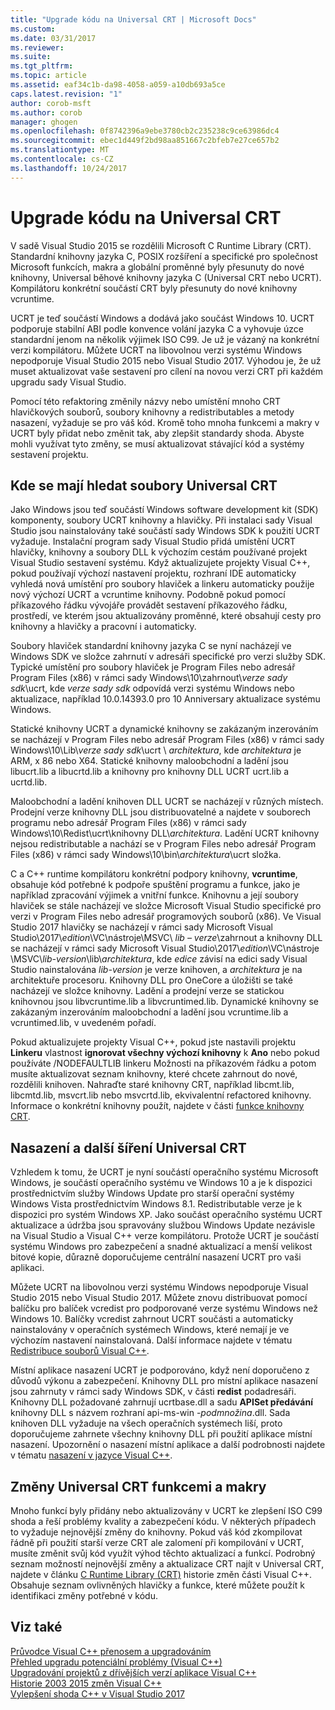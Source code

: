 ```yaml
---
title: "Upgrade kódu na Universal CRT | Microsoft Docs"
ms.custom: 
ms.date: 03/31/2017
ms.reviewer: 
ms.suite: 
ms.tgt_pltfrm: 
ms.topic: article
ms.assetid: eaf34c1b-da98-4058-a059-a10db693a5ce
caps.latest.revision: "1"
author: corob-msft
ms.author: corob
manager: ghogen
ms.openlocfilehash: 0f8742396a9ebe3780cb2c235238c9ce63986dc4
ms.sourcegitcommit: ebec1d449f2bd98aa851667c2bfeb7e27ce657b2
ms.translationtype: MT
ms.contentlocale: cs-CZ
ms.lasthandoff: 10/24/2017
---
```

# <a name="upgrade-your-code-to-the-universal-crt"></a>Upgrade kódu na Universal CRT

V sadě Visual Studio 2015 se rozdělili Microsoft C Runtime Library (CRT). Standardní knihovny jazyka C, POSIX rozšíření a specifické pro společnost Microsoft funkcích, makra a globální proměnné byly přesunuty do nové knihovny, Universal běhové knihovny jazyka C (Universal CRT nebo UCRT). Kompilátoru konkrétní součástí CRT byly přesunuty do nové knihovny vcruntime.  
  
UCRT je teď součástí Windows a dodává jako součást Windows 10. UCRT podporuje stabilní ABI podle konvence volání jazyka C a vyhovuje úzce standardní jenom na několik výjimek ISO C99. Je už je vázaný na konkrétní verzi kompilátoru. Můžete UCRT na libovolnou verzi systému Windows nepodporuje Visual Studio 2015 nebo Visual Studio 2017. Výhodou je, že už muset aktualizovat vaše sestavení pro cílení na novou verzi CRT při každém upgradu sady Visual Studio.  
  
Pomocí této refaktoring změnily názvy nebo umístění mnoho CRT hlavičkových souborů, soubory knihovny a redistributables a metody nasazení, vyžaduje se pro váš kód. Kromě toho mnoha funkcemi a makry v UCRT byly přidat nebo změnit tak, aby zlepšit standardy shoda. Abyste mohli využívat tyto změny, se musí aktualizovat stávající kód a systémy sestavení projektu.  
  
## <a name="where-to-find-the-universal-crt-files"></a>Kde se mají hledat soubory Universal CRT

Jako Windows jsou teď součástí Windows software development kit (SDK) komponenty, soubory UCRT knihovny a hlavičky. Při instalaci sady Visual Studio jsou nainstalovány také součástí sady Windows SDK k použití UCRT vyžaduje. Instalační program sady Visual Studio přidá umístění UCRT hlavičky, knihovny a soubory DLL k výchozím cestám používané projekt Visual Studio sestavení systému. Když aktualizujete projekty Visual C++, pokud používají výchozí nastavení projektu, rozhraní IDE automaticky vyhledá nová umístění pro soubory hlaviček a linkeru automaticky použije nový výchozí UCRT a vcruntime knihovny. Podobně pokud pomocí příkazového řádku vývojáře provádět sestavení příkazového řádku, prostředí, ve kterém jsou aktualizovány proměnné, které obsahují cesty pro knihovny a hlavičky a pracovní i automaticky.  
  
Soubory hlaviček standardní knihovny jazyka C se nyní nacházejí ve Windows SDK ve složce zahrnutí v adresáři specifické pro verzi služby SDK. Typické umístění pro soubory hlaviček je Program Files nebo adresář Program Files (x86) v rámci sady Windows\\10\\zahrnout\\_verze sady sdk_\\ucrt, kde _verze sady sdk_ odpovídá verzi systému Windows nebo aktualizace, například 10.0.14393.0 pro 10 Anniversary aktualizace systému Windows.   
  
Statické knihovny UCRT a dynamické knihovny se zakázaným inzerováním se nacházejí v Program Files nebo adresář Program Files (x86) v rámci sady Windows\\10\\Lib\\_verze sady sdk_\\ucrt \\ _architektura_, kde _architektura_ je ARM, x 86 nebo X64. Statické knihovny maloobchodní a ladění jsou libucrt.lib a libucrtd.lib a knihovny pro knihovny DLL UCRT ucrt.lib a ucrtd.lib.  
  
Maloobchodní a ladění knihoven DLL UCRT se nacházejí v různých místech. Prodejní verze knihovny DLL jsou distribuovatelné a najdete v souborech programu nebo adresář Program Files (x86) v rámci sady Windows\\10\\Redist\\ucrt\\knihovny DLL\\_architektura_\. Ladění UCRT knihovny nejsou redistributable a nachází se v Program Files nebo adresář Program Files (x86) v rámci sady Windows\\10\\bin\\_architektura_\\ucrt složka.   

C a C++ runtime kompilátoru konkrétní podpory knihovny, **vcruntime**, obsahuje kód potřebné k podpoře spuštění programu a funkce, jako je například zpracování výjimek a vnitřní funkce. Knihovnu a její soubory hlaviček se stále nacházejí ve složce Microsoft Visual Studio specifické pro verzi v Program Files nebo adresář programových souborů (x86). Ve Visual Studio 2017 hlavičky se nacházejí v rámci sady Microsoft Visual Studio\\2017\\_edition_\\VC\\nástroje\\MSVC\\  _lib – verze_\\zahrnout a knihovny DLL se nacházejí v rámci sady Microsoft Visual Studio\\2017\\_edition_\\VC\\nástroje \\MSVC\\_lib-version_\\lib\\_architektura_, kde _edice_ závisí na edici sady Visual Studio nainstalována _lib-version_ je verze knihoven, a _architektura_ je na architektuře procesoru. Knihovny DLL pro OneCore a úložišti se také nacházejí ve složce knihovny. Ladění a prodejní verze se statickou knihovnou jsou libvcruntime.lib a libvcruntimed.lib. Dynamické knihovny se zakázaným inzerováním maloobchodní a ladění jsou vcruntime.lib a vcruntimed.lib, v uvedeném pořadí.  
  
Pokud aktualizujete projekty Visual C++, pokud jste nastavili projektu **Linkeru** vlastnost **ignorovat všechny výchozí knihovny** k **Ano** nebo pokud používáte /NODEFAULTLIB linkeru Možnosti na příkazovém řádku a potom musíte aktualizovat seznam knihovny, které chcete zahrnout do nové, rozdělili knihoven. Nahraďte staré knihovny CRT, například libcmt.lib, libcmtd.lib, msvcrt.lib nebo msvcrtd.lib, ekvivalentní refactored knihovny. Informace o konkrétní knihovny použít, najdete v části [funkce knihovny CRT](../c-runtime-library/crt-library-features.md).  
  
## <a name="deployment-and-redistribution-of-the-universal-crt"></a>Nasazení a další šíření Universal CRT
  
Vzhledem k tomu, že UCRT je nyní součástí operačního systému Microsoft Windows, je součástí operačního systému ve Windows 10 a je k dispozici prostřednictvím služby Windows Update pro starší operační systémy Windows Vista prostřednictvím Windows 8.1. Redistributable verze je k dispozici pro systém Windows XP. Jako součást operačního systému UCRT aktualizace a údržba jsou spravovány službou Windows Update nezávisle na Visual Studio a Visual C++ verze kompilátoru. Protože UCRT je součástí systému Windows pro zabezpečení a snadné aktualizací a menší velikost bitové kopie, důrazně doporučujeme centrální nasazení UCRT pro vaši aplikaci.  
  
Můžete UCRT na libovolnou verzi systému Windows nepodporuje Visual Studio 2015 nebo Visual Studio 2017. Můžete znovu distribuovat pomocí balíčku pro balíček vcredist pro podporované verze systému Windows než Windows 10. Balíčky vcredist zahrnout UCRT součásti a automaticky nainstalovány v operačních systémech Windows, které nemají je ve výchozím nastavení nainstalovaná. Další informace najdete v tématu [Redistribuce souborů Visual C++](../ide/redistributing-visual-cpp-files.md).  
  
Místní aplikace nasazení UCRT je podporováno, když není doporučeno z důvodů výkonu a zabezpečení. Knihovny DLL pro místní aplikace nasazení jsou zahrnuty v rámci sady Windows SDK, v části **redist** podadresáři. Knihovny DLL požadované zahrnují ucrtbase.dll a sadu **APISet předávání** knihovny DLL s názvem rozhraní api-ms-win -_podmnožina_.dll. Sada knihoven DLL vyžaduje na všech operačních systémech liší, proto doporučujeme zahrnete všechny knihovny DLL při použití aplikace místní nasazení. Upozornění o nasazení místní aplikace a další podrobnosti najdete v tématu [nasazení v jazyce Visual C++](../ide/deployment-in-visual-cpp.md).  
  
## <a name="changes-to-the-universal-crt-functions-and-macros"></a>Změny Universal CRT funkcemi a makry  

Mnoho funkcí byly přidány nebo aktualizovány v UCRT ke zlepšení ISO C99 shoda a řeší problémy kvality a zabezpečení kódu. V některých případech to vyžaduje nejnovější změny do knihovny. Pokud váš kód zkompilovat řádně při použití starší verze CRT ale zalomení při kompilování v UCRT, musíte změnit svůj kód využít výhod těchto aktualizací a funkcí. Podrobný seznam možností nejnovější změny a aktualizace CRT najít v Universal CRT, najdete v článku [C Runtime Library (CRT)](visual-cpp-change-history-2003-2015.md#BK_CRT) historie změn části Visual C++. Obsahuje seznam ovlivněných hlavičky a funkce, které můžete použít k identifikaci změny potřebné v kódu.  
  
## <a name="see-also"></a>Viz také  

[Průvodce Visual C++ přenosem a upgradováním](visual-cpp-porting-and-upgrading-guide.md)  
[Přehled upgradu potenciální problémy (Visual C++)](overview-of-potential-upgrade-issues-visual-cpp.md)  
[Upgradování projektů z dřívějších verzí aplikace Visual C++](upgrading-projects-from-earlier-versions-of-visual-cpp.md)  
[Historie 2003 2015 změn Visual C++](visual-cpp-change-history-2003-2015.md)  
[Vylepšení shoda C++ v Visual Studio 2017](../cpp-conformance-improvements-2017.md)  
